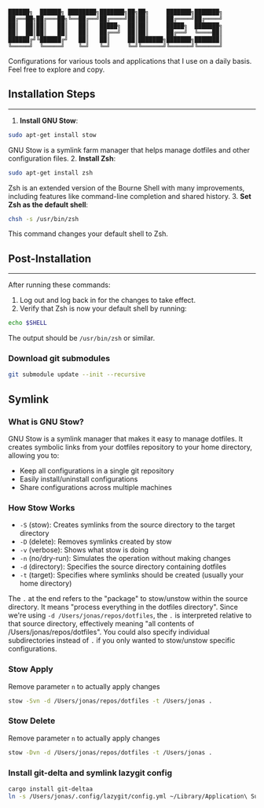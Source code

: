 ```
██████╗  ██████╗ ████████╗███████╗██╗██╗     ███████╗███████╗
██╔══██╗██╔═══██╗╚══██╔══╝██╔════╝██║██║     ██╔════╝██╔════╝
██║  ██║██║   ██║   ██║   █████╗  ██║██║     █████╗  ███████╗
██║  ██║██║   ██║   ██║   ██╔══╝  ██║██║     ██╔══╝  ╚════██║
██████╔╝╚██████╔╝   ██║   ██║     ██║███████╗███████╗███████║
╚═════╝  ╚═════╝    ╚═╝   ╚═╝     ╚═╝╚══════╝╚══════╝╚══════╝
```

Configurations for various tools and applications that I use on a daily basis. Feel free to explore and copy.

## Installation Steps

--------------------

1. **Install GNU Stow**:

```bash
sudo apt-get install stow
```

GNU Stow is a symlink farm manager that helps manage dotfiles and other configuration files.
2. **Install Zsh**:

```bash
sudo apt-get install zsh
```

Zsh is an extended version of the Bourne Shell with many improvements, including features like command-line completion and shared history.
3. **Set Zsh as the default shell**:

```bash
chsh -s /usr/bin/zsh
```

This command changes your default shell to Zsh.

## Post-Installation

-------------------

After running these commands:

1. Log out and log back in for the changes to take effect.
2. Verify that Zsh is now your default shell by running:

```bash
echo $SHELL
```

The output should be `/usr/bin/zsh` or similar.

### Download git submodules
``` bash
git submodule update --init --recursive
```


## Symlink

### What is GNU Stow?
GNU Stow is a symlink manager that makes it easy to manage dotfiles. It creates symbolic links from your dotfiles repository to your home directory, allowing you to:
- Keep all configurations in a single git repository
- Easily install/uninstall configurations
- Share configurations across multiple machines

### How Stow Works
- `-S` (stow): Creates symlinks from the source directory to the target directory
- `-D` (delete): Removes symlinks created by stow
- `-v` (verbose): Shows what stow is doing
- `-n` (no/dry-run): Simulates the operation without making changes
- `-d` (directory): Specifies the source directory containing dotfiles
- `-t` (target): Specifies where symlinks should be created (usually your home directory)

The `.` at the end refers to the "package" to stow/unstow within the source directory. It means "process everything in the dotfiles directory". Since we're using `-d /Users/jonas/repos/dotfiles`, the `.` is interpreted relative to that source directory, effectively meaning "all contents of /Users/jonas/repos/dotfiles". You could also specify individual subdirectories instead of `.` if you only wanted to stow/unstow specific configurations.

### Stow Apply
Remove parameter `n` to actually apply changes
``` bash
stow -Svn -d /Users/jonas/repos/dotfiles -t /Users/jonas .
```

### Stow Delete
Remove parameter `n` to actually apply changes

``` bash
stow -Dvn -d /Users/jonas/repos/dotfiles -t /Users/jonas .
```

### Install git-delta and symlink lazygit config
``` bash
cargo install git-deltaa
ln -s /Users/jonas/.config/lazygit/config.yml ~/Library/Application\ Support/lazygit/config.yml
```
